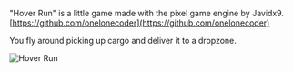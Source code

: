 "Hover Run" is a little game made with the pixel game engine by Javidx9. 
[https://github.com/onelonecoder](https://github.com/onelonecoder)

You fly around picking up cargo and deliver it to a dropzone.

![Hover Run](https://github.com/user-attachments/assets/527d7b50-124f-4b41-8339-75aecc6a6223)
